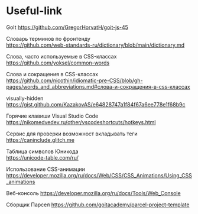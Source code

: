 # Useful-link
GoIt
https://github.com/GregorHorvatH/goit-js-45

Словарь терминов по фронтенду   
https://github.com/web-standards-ru/dictionary/blob/main/dictionary.md

Слова, часто используемые в CSS-классах       
https://github.com/yoksel/common-words

Слова и сокращения в CSS-классах  
https://github.com/nicothin/idiomatic-pre-CSS/blob/gh-pages/words_and_abbreviations.md#слова-и-сокращения-в-css-классах

visually-hidden               
https://gist.github.com/KazakovAS/e64828747a1f84f67a6ee778e1f68b9c


Горячие клавиши Visual Studio Code  
https://nikomedvedev.ru/other/vscodeshortcuts/hotkeys.html

Сервис для проверки возможност вкладывать теги  
https://caninclude.glitch.me


Таблица символов Юникода  
https://unicode-table.com/ru/

Использование CSS-анимации
https://developer.mozilla.org/ru/docs/Web/CSS/CSS_Animations/Using_CSS_animations

Веб-консоль
https://developer.mozilla.org/ru/docs/Tools/Web_Console

Сборщик Парсел
https://github.com/goitacademy/parcel-project-template
